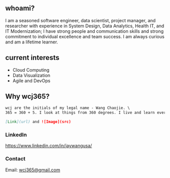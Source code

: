 ## whoami?
I am a seasoned software engineer, data scientist, project manager, and researcher with experience in System Design, Data Analytics, Health IT, and IT Modernization; I have strong people and communication skills and strong commitment to individual excellence and team success. I am always curious and am a lifetime learner.
## current interests
- Cloud Computing
- Data Visualization
- Agile and DevOps
## Why wcj365?
```markdown
wcj are the initials of my legal name - Wang Chaojie. \
365 = 360 + 5. I look at things from 360 degrees. I live and learn every day, 365 days per year. Simplicity is my philosophy. You must be able to count it using one hand, otherwise it is too complicated.

[Link](url) and ![Image](src)
```

### LinkedIn 

https://www.linkedin.com/in/jaywangusa/

### Contact 

Email: wcj365@gmail.com
